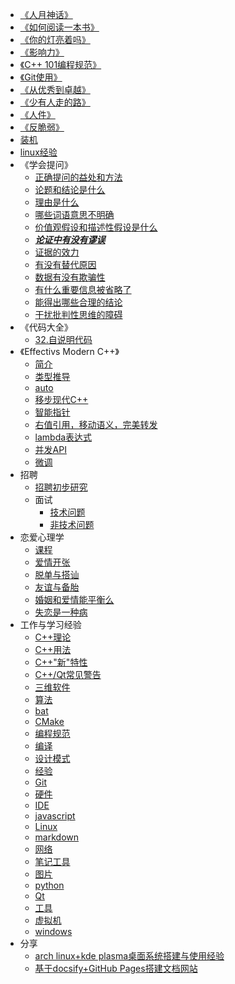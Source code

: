 * [《人月神话》](MMM/人月神话.md)
* [《如何阅读一本书》](HTRAB/如何阅读一本书.md)
* [《你的灯亮着吗》](AYLO/你的灯亮着吗.md)
* [《影响力》](influence/影响力.md)
* [《C++ 101编程规范》](CPP101/C++101编程规范.md)
* [《Git使用》](Git/Git使用.md)
* [《从优秀到卓越》](GoodToGreat/从优秀到卓越.md)
* [《少有人走的路》](RoadLessTraveled/少有人走的路.md)
* [《人件》](Peopleware/Peopleware.md)
* [《反脆弱》](ANTIFRAGILE/反脆弱.md)
* [装机](computer/装机.md)
* [linux经验](Linux/experience.md)
* 《学会提问》
  * [正确提问的益处和方法](AskingRightQuestions/正确提问的益处和方法.md)
  * [论题和结论是什么](AskingRightQuestions/论题和结论是什么.md)
  * [理由是什么](AskingRightQuestions/理由是什么.md)
  * [哪些词语意思不明确](AskingRightQuestions/哪些词语意思不明确.md)
  * [价值观假设和描述性假设是什么](AskingRightQuestions/价值观假设和描述性假设是什么.md)
  * [***论证中有没有谬误***](AskingRightQuestions/论证中有没有谬误.md)
  * [证据的效力](AskingRightQuestions/证据的效力.md)
  * [有没有替代原因](AskingRightQuestions/有没有替代原因.md)
  * [数据有没有欺骗性](AskingRightQuestions/数据有没有欺骗性.md)
  * [有什么重要信息被省略了](AskingRightQuestions/有什么重要信息被省略了.md)
  * [能得出哪些合理的结论](AskingRightQuestions/能得出哪些合理的结论.md)
  * [干扰批判性思维的障碍](AskingRightQuestions/干扰批判性思维的障碍.md)
* 《代码大全》
  * [32.自说明代码](CodeComplete/32.自说明代码.md)
* 《Effectivs Modern C++》
  * [简介](EffectiveModernCpp/0.Introduction.md)
  * [类型推导](EffectiveModernCpp/1.DeducingTypes.md)
  * [auto](EffectiveModernCpp/2.Auto.md)
  * [移步现代C++](EffectiveModernCpp/3.MovingToModernCpp.md)
  * [智能指针](EffectiveModernCpp/4.SmartPointers.md)
  * [右值引用，移动语义，完美转发](EffectiveModernCpp/5.RRefMovSemPerfForw.md)
  * [lambda表达式](EffectiveModernCpp/6.LambdaExpressions.md)
  * [并发API](EffectiveModernCpp/7.TheConcurrencyAPI.md)
  * [微调](EffectiveModernCpp/8.Tweaks.md)
* 招聘
  * [招聘初步研究](recruit/招聘初步研究.md)
  * 面试
    * [技术问题](recruit/技术问题.md)
    * [非技术问题](recruit/非技术问题.md)
* 恋爱心理学
  * [课程](PsychologyOfLove/课程.md)
  * [爱情开张](PsychologyOfLove/爱情开张.md)
  * [脱单与搭讪](PsychologyOfLove/脱单与搭讪.md)
  * [友谊与备胎](PsychologyOfLove/友谊与备胎.md)
  * [婚姻和爱情能平衡么](PsychologyOfLove/婚姻和爱情能平衡么.md)
  * [失恋是一种病](PsychologyOfLove/失恋是一种病.md)
* 工作与学习经验
  * [C++理论](WORK/cppConcepts.md)
  * [C++用法](WORK/cppUsages.md)
  * [C++"新"特性](WORK/cppNewFeatures.md)
  * [C++/Qt常见警告](WORK/cppWarnings.md)
  * [三维软件](WORK/3DSoftware.md)
  * [算法](WORK/algorithm.md)
  * [bat](WORK/bat.md)
  * [CMake](WORK/cmake.md)
  * [编程规范](WORK/codingRules.md)
  * [编译](WORK/compile.md)
  * [设计模式](WORK/designPatterns.md)
  * [经验](WORK/experience.md)
  * [Git](WORK/git.md)
  * [硬件](WORK/hardware.md)
  * [IDE](WORK/IDE.md)
  * [javascript](WORK/javascript.md)
  * [Linux](WORK/linux.md)
  * [markdown](WORK/markdown.md)
  * [网络](WORK/network.md)
  * [笔记工具](WORK/noteTools.md)
  * [图片](WORK/picture.md)
  * [python](WORK/python.md)
  * [Qt](WORK/Qt.md)
  * [工具](WORK/tools.md)
  * [虚拟机](WORK/vm.md)
  * [windows](WORK/windows.md)
* 分享
  * [arch linux+kde plasma桌面系统搭建与使用经验](share/arch%20linux+kde%20plasma桌面系统搭建与使用经验.md)
  * [基于docsify+GitHub Pages搭建文档网站](share/基于docsify+GitHub%20Pages搭建文档网站.md)
